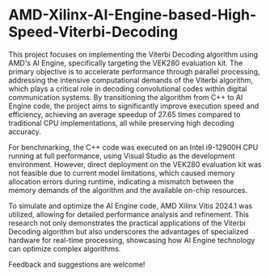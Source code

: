 # AMD-Xilinx-AI-Engine-based-High-Speed-Viterbi-Decoding
This project focuses on implementing the Viterbi Decoding algorithm using AMD's AI Engine, specifically targeting the VEK280 evaluation kit. The primary objective is to accelerate performance through parallel processing, addressing the intensive computational demands of the Viterbi algorithm, which plays a critical role in decoding convolutional codes within digital communication systems. By transitioning the algorithm from C++ to AI Engine code, the project aims to significantly improve execution speed and efficiency, achieving an average speedup of 27.65 times compared to traditional CPU implementations, all while preserving high decoding accuracy.

For benchmarking, the C++ code was executed on an Intel i9-12900H CPU running at full performance, using Visual Studio as the development environment. However, direct deployment on the VEK280 evaluation kit was not feasible due to current model limitations, which caused memory allocation errors during runtime, indicating a mismatch between the memory demands of the algorithm and the available on-chip resources.

To simulate and optimize the AI Engine code, AMD Xilinx Vitis 2024.1 was utilized, allowing for detailed performance analysis and refinement. This research not only demonstrates the practical applications of the Viterbi Decoding algorithm but also underscores the advantages of specialized hardware for real-time processing, showcasing how AI Engine technology can optimize complex algorithms.

Feedback and suggestions are welcome!